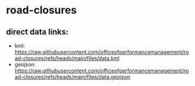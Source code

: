 # road-closures

## direct data links:
- kml: https://raw.githubusercontent.com/officeofperformancemanagement/road-closures/refs/heads/main/files/data.kml
- geojson: https://raw.githubusercontent.com/officeofperformancemanagement/road-closures/refs/heads/main/files/data.geojson
